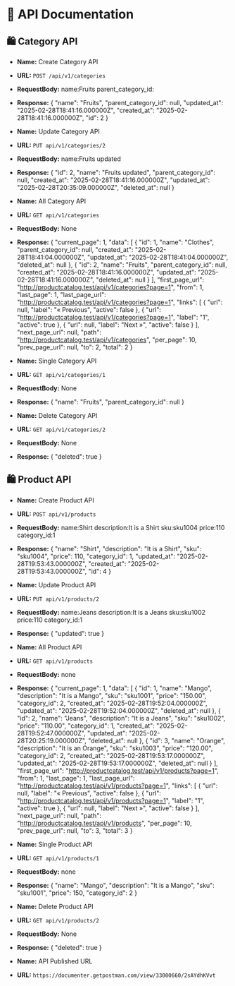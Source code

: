 # 📌 API Documentation

## 🛍️ Category API

- **Name:** Create Category API
- **URL:** `POST /api/v1/categories`
- **RequestBody:**
    name:Fruits
    parent_category_id:
- **Response:**
{
    "name": "Fruits",
    "parent_category_id": null,
    "updated_at": "2025-02-28T18:41:16.000000Z",
    "created_at": "2025-02-28T18:41:16.000000Z",
    "id": 2
}

- **Name:** Update Category API
- **URL:** `PUT api/v1/categories/2`
- **RequestBody:**
    name:Fruits updated
- **Response:**
{
    "id": 2,
    "name": "Fruits updated",
    "parent_category_id": null,
    "created_at": "2025-02-28T18:41:16.000000Z",
    "updated_at": "2025-02-28T20:35:09.000000Z",
    "deleted_at": null
}

- **Name:** All Category API
- **URL:** `GET api/v1/categories`
- **RequestBody:**
 None
- **Response:**
{
    "current_page": 1,
    "data": [
        {
            "id": 1,
            "name": "Clothes",
            "parent_category_id": null,
            "created_at": "2025-02-28T18:41:04.000000Z",
            "updated_at": "2025-02-28T18:41:04.000000Z",
            "deleted_at": null
        },
        {
            "id": 2,
            "name": "Fruits",
            "parent_category_id": null,
            "created_at": "2025-02-28T18:41:16.000000Z",
            "updated_at": "2025-02-28T18:41:16.000000Z",
            "deleted_at": null
        }
    ],
    "first_page_url": "http://productcatalog.test/api/v1/categories?page=1",
    "from": 1,
    "last_page": 1,
    "last_page_url": "http://productcatalog.test/api/v1/categories?page=1",
    "links": [
        {
            "url": null,
            "label": "&laquo; Previous",
            "active": false
        },
        {
            "url": "http://productcatalog.test/api/v1/categories?page=1",
            "label": "1",
            "active": true
        },
        {
            "url": null,
            "label": "Next &raquo;",
            "active": false
        }
    ],
    "next_page_url": null,
    "path": "http://productcatalog.test/api/v1/categories",
    "per_page": 10,
    "prev_page_url": null,
    "to": 2,
    "total": 2
}

- **Name:** Single Category API
- **URL:** `GET api/v1/categories/1`
- **RequestBody:**
 None
- **Response:**
{
    "name": "Fruits",
    "parent_category_id": null
}


- **Name:** Delete Category API
- **URL:** `GET api/v1/categories/2`
- **RequestBody:**
 None
- **Response:**
{
    "deleted": true
}




## 🛍️ Product API

- **Name:** Create Product API
- **URL:** `POST api/v1/products`
- **RequestBody:**
    name:Shirt
    description:It is a Shirt
    sku:sku1004
    price:110
    category_id:1
- **Response:**
{
    "name": "Shirt",
    "description": "It is a Shirt",
    "sku": "sku1004",
    "price": 110,
    "category_id": 1,
    "updated_at": "2025-02-28T19:53:43.000000Z",
    "created_at": "2025-02-28T19:53:43.000000Z",
    "id": 4
}


- **Name:** Update Product API
- **URL:** `PUT api/v1/products/2`
- **RequestBody:**
    name:Jeans
    description:It is a Jeans
    sku:sku1002
    price:110
    category_id:1
- **Response:**
{
    "updated": true
}



- **Name:** All Product API
- **URL:** `GET api/v1/products`
- **RequestBody:**
none
- **Response:**
{
    "current_page": 1,
    "data": [
        {
            "id": 1,
            "name": "Mango",
            "description": "It is a Mango",
            "sku": "sku1001",
            "price": "150.00",
            "category_id": 2,
            "created_at": "2025-02-28T19:52:04.000000Z",
            "updated_at": "2025-02-28T19:52:04.000000Z",
            "deleted_at": null
        },
        {
            "id": 2,
            "name": "Jeans",
            "description": "It is a Jeans",
            "sku": "sku1002",
            "price": "110.00",
            "category_id": 1,
            "created_at": "2025-02-28T19:52:47.000000Z",
            "updated_at": "2025-02-28T20:25:19.000000Z",
            "deleted_at": null
        },
        {
            "id": 3,
            "name": "Orange",
            "description": "It is an Orange",
            "sku": "sku1003",
            "price": "120.00",
            "category_id": 2,
            "created_at": "2025-02-28T19:53:17.000000Z",
            "updated_at": "2025-02-28T19:53:17.000000Z",
            "deleted_at": null
        }
    ],
    "first_page_url": "http://productcatalog.test/api/v1/products?page=1",
    "from": 1,
    "last_page": 1,
    "last_page_url": "http://productcatalog.test/api/v1/products?page=1",
    "links": [
        {
            "url": null,
            "label": "&laquo; Previous",
            "active": false
        },
        {
            "url": "http://productcatalog.test/api/v1/products?page=1",
            "label": "1",
            "active": true
        },
        {
            "url": null,
            "label": "Next &raquo;",
            "active": false
        }
    ],
    "next_page_url": null,
    "path": "http://productcatalog.test/api/v1/products",
    "per_page": 10,
    "prev_page_url": null,
    "to": 3,
    "total": 3
}

- **Name:** Single Product API
- **URL:** `GET api/v1/products/1`
- **RequestBody:**
none
- **Response:**
{
    "name": "Mango",
    "description": "It is a Mango",
    "sku": "sku1001",
    "price": 150,
    "category_id": 2
}


- **Name:** Delete Product API
- **URL:** `GET api/v1/products/2`
- **RequestBody:**
 None
- **Response:**
{
    "deleted": true
}


- **Name:** API Published URL
- **URL:** `https://documenter.getpostman.com/view/33000660/2sAYdhKVvt`
